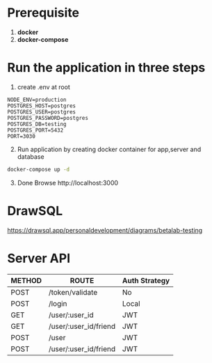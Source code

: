 # Prerequisite

1. **docker**
2. **docker-compose**

# Run the application in three steps

1. create .env at root

```
NODE_ENV=production
POSTGRES_HOST=postgres
POSTGRES_USER=postgres
POSTGRES_PASSWORD=postgres
POSTGRES_DB=testing
POSTGRES_PORT=5432
PORT=3030
```

2. Run application by creating docker container for app,server and database

```bash
docker-compose up -d
```

3. Done
   Browse http://localhost:3000

# DrawSQL

https://drawsql.app/personaldevelopment/diagrams/betalab-testing

# Server API

| METHOD | ROUTE                 | Auth Strategy |
| ------ | --------------------- | ------------- |
| POST   | /token/validate       | No            |
| POST   | /login                | Local         |
| GET    | /user/:user_id        | JWT           |
| GET    | /user/:user_id/friend | JWT           |
| POST   | /user                 | JWT           |
| POST   | /user/:user_id/friend | JWT           |
